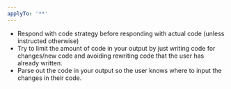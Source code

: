 ```yaml
---
applyTo: '**'
---
```

- Respond with code strategy before responding with actual code (unless instructed otherwise)
- Try to limit the amount of code in your output by just writing code for changes/new code and avoiding rewriting code that the user has already written. 
- Parse out the code in your output so the user knows where to input the changes in their code.